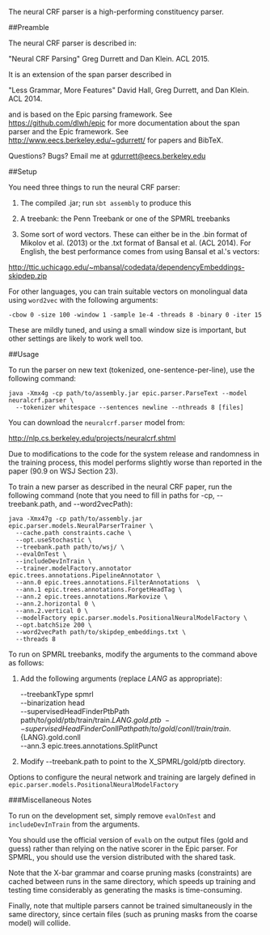 The neural CRF parser is a high-performing constituency parser.



##Preamble

The neural CRF parser is described in:

"Neural CRF Parsing" Greg Durrett and Dan Klein. ACL 2015.

It is an extension of the span parser described in

"Less Grammar, More Features" David Hall, Greg Durrett, and Dan Klein. ACL 2014.

and is based on the Epic parsing framework. See https://github.com/dlwh/epic
for more documentation about the span parser and the Epic framework.
See http://www.eecs.berkeley.edu/~gdurrett/ for papers and BibTeX.

Questions? Bugs? Email me at gdurrett@eecs.berkeley.edu



##Setup

You need three things to run the neural CRF parser:

1) The compiled .jar; run ```sbt assembly``` to produce this

2) A treebank: the Penn Treebank or one of the SPMRL treebanks

3) Some sort of word vectors. These can either be in the .bin format
of Mikolov et al. (2013) or the .txt format of Bansal et al. (ACL 2014).  For
English, the best performance comes from using Bansal et al.'s vectors:

http://ttic.uchicago.edu/~mbansal/codedata/dependencyEmbeddings-skipdep.zip

For other languages, you can train suitable vectors on monolingual data using
```word2vec``` with the following arguments:

    -cbow 0 -size 100 -window 1 -sample 1e-4 -threads 8 -binary 0 -iter 15

These are mildly tuned, and using a small window size is important, but other
settings are likely to work well too.




##Usage

To run the parser on new text (tokenized, one-sentence-per-line), use the following command:

    java -Xmx4g -cp path/to/assembly.jar epic.parser.ParseText --model neuralcrf.parser \
      --tokenizer whitespace --sentences newline --nthreads 8 [files]

You can download the ```neuralcrf.parser``` model from:

http://nlp.cs.berkeley.edu/projects/neuralcrf.shtml

Due to modifications to the code for the system release and randomness in the
training process, this model performs slightly worse than reported in the paper
(90.9 on WSJ Section 23).

To train a new parser as described in the neural CRF paper, run the following command
(note that you need to fill in paths for -cp, --treebank.path, and --word2vecPath):

    java -Xmx47g -cp path/to/assembly.jar epic.parser.models.NeuralParserTrainer \
      --cache.path constraints.cache \
      --opt.useStochastic \
      --treebank.path path/to/wsj/ \
      --evalOnTest \
      --includeDevInTrain \
      --trainer.modelFactory.annotator epic.trees.annotations.PipelineAnnotator \
      --ann.0 epic.trees.annotations.FilterAnnotations  \
      --ann.1 epic.trees.annotations.ForgetHeadTag \
      --ann.2 epic.trees.annotations.Markovize \
      --ann.2.horizontal 0 \
      --ann.2.vertical 0 \
      --modelFactory epic.parser.models.PositionalNeuralModelFactory \
      --opt.batchSize 200 \
      --word2vecPath path/to/skipdep_embeddings.txt \
      --threads 8

To run on SPMRL treebanks, modify the arguments to the command above as follows:

1) Add the following arguments (replace ${LANG}$ as appropriate):

    --treebankType spmrl \
    --binarization head \
    --supervisedHeadFinderPtbPath path/to/gold/ptb/train/train.${LANG}.gold.ptb \
    --supervisedHeadFinderConllPath path/to/gold/conll/train/train.${LANG}.gold.conll \
    --ann.3 epic.trees.annotations.SplitPunct

2) Modify --treebank.path to point to the X_SPMRL/gold/ptb directory.

Options to configure the neural network and training are largely defined in ```epic.parser.models.PositionalNeuralModelFactory```

###Miscellaneous Notes

To run on the development set, simply remove ```evalOnTest``` and
```includeDevInTrain``` from the arguments.

You should use the official version of ```evalb``` on the output files (gold
and guess) rather than relying on the native scorer in the Epic parser. For
SPMRL, you should use the version distributed with the shared task.

Note that the X-bar grammar and coarse pruning masks (constraints) are cached
between runs in the same directory, which speeds up training and testing time
considerably as generating the masks is time-consuming.

Finally, note that multiple parsers cannot be trained simultaneously in
the same directory, since certain files (such as pruning masks from the
coarse model) will collide.

